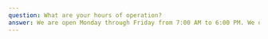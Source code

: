 ```yaml
---
question: What are your hours of operation?
answer: We are open Monday through Friday from 7:00 AM to 6:00 PM. We offer flexible drop-off and pick-up times within these hours to accommodate working parents' schedules. We also provide before and after school care for school-age children.
---
```

